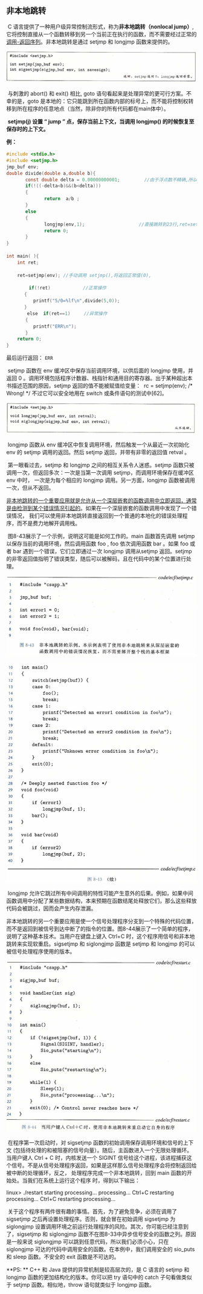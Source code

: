 ## 非本地跳转

​		C 语言提供了一种用户级异常控制流形式，称为**非本地跳转（nonlocal jump）**,它将控制直接从一个函数转移到另一个当前正在执行的函数，而不需要经过正常的<u>调用-返回序列</u>。非本地跳转是通过 setjmp 和 longjmp 函数来提供的。

![06公式1](./markdownimage/06公式1.png)

​		与刺激的 abort() 和 exit() 相比, goto 语句看起来是处理异常的更可行方案。不幸的是，goto 是本地的：它只能跳到所在函数内部的标号上，而不能将控制权转移到所在程序的任意地点（当然，除非你的所有代码都在main体中）。

​		**setjmp(j) 设置 “ jump ” 点，保存当前上下文，当调用 longjmp() 的时候恢复至保存时的上下文。**

**例：**

```C
#include <stdio.h>
#include <setjmp.h>
jmp_buf env;
double divide(double a,double b){
       const double delta = 0.00000000001;         //由于浮点数不精确,所以需要定义个很小的数
       if(!((-delta<b)&&(b<delta)))
       {
              return  a/b ;
       }
       else
       {
              longjmp(env,1);                    //直接跳转到23行,ret=setjmp(env)代码处,并返回异常值(1)
              return 0;
       }
}
 
int main( ){
    int ret;
 
    ret=setjmp(env); //手动调用 setjmp(),将返回正常值(0),   
 
  　　   if(!ret)            //正常操作
　　　　{
　　　　　　printf("5/0=%lf\n",divide(5,0));
　　　　}
 　　　　else  if(ret==1)     //异常操作
       {
　　　　　　printf("ERR\n");
       } 
    return 0;
}
```

最后运行返回：
			`ERR`

​		setjmp 函数在 env 缓冲区中保存当前调用环境，以供后面的 longjmp 使用，并返回  0 。调用环境包括程序计数器、栈指针和通用目的寄存器。出于某种超出本书描述范围的原因，setjmp 返回的值不能被赋值给变量： 
​			rc = setjmp(env);  /* Wrong! */
​		不过它可以安全地用在 switch 或条件语句的测试中[62]。

![06公式2](./markdownimage/06公式2.png)

​		longjmp 函数从 env 缓冲区中恢复调用环境，然后触发一个从最近一次初始化 env 的 setjmp 调用的返回。然后 setjmp 返回，并带有非零的返回值 retval 。

​		第一眼看过去，setjmp 和 longjmp 之间的相互关系令人迷惑。setjmp 函数只被调用一次，但返回多次：一次是当第一次调用 setjmp，而调用环境保存在缓冲区 env 中时， 一次是为每个相应的 longjmp 调用。另一方面，longjmp 函数被调用一次，但从不返回。

​		<u>非本地跳转的一个重要应用就是允许从一个深层嵌套的函数调用中立即返回，通常是由检测到某个错误情况引起的</u>。如果在一个深层嵌套的函数调用中发现了一个错误情况， 我们可以使用非本地跳转直接返回到一个普通的本地化的错误处理程序，而不是费力地解开调用栈。

​		图8-43展示了一个示例，说明这可能是如何工作的。main 函数首先调用 setjmp 以保存当前的调用环境，然后调用函数 foo , foo 依次调用函数 bar 。如果 foo 或者 bar 遇到一个错误，它们立即通过一次 longjmp 调用从setjmp 返回。setjmp 的非零返回值指明了错误类型，随后可以被解码，且在代码中的某个位置进行处理。

![06非本地跳转的示例](./markdownimage/06非本地跳转的示例.png)

![06非本地跳转的示例续](./markdownimage/06非本地跳转的示例续.png)

​		longjmp 允许它跳过所有中间调用的特性可能产生意外的后果。例如，如果中间函数调用中分配了某些数据结构，本来预期在函数结尾处释放它们，那么这些释放代码会被跳过，因而会产生内存泄漏。

​		非本地跳转的另一个重要应用是使一个信号处理程序分支到一个特殊的代码位置，而不是返回到被信号到达中断了的指令的位置。图8-44展示了一个简单的程序，说明了这种基本技术。当用户在键盘上键入 Ctrl+C 时，这个程序用信号和非本地跳转来实现软重启。sigsetjmp 和 siglongjmp 函数是 setjmp 和 longjmp 的可以被信号处理程序使用的版本。

![06当用户键入Ctrl+C时](./markdownimage/06当用户键入Ctrl+C时.png)

​		在程序第一次启动时，对 sigsetjmp 函数的初始调用保存调用环境和信号的上下文 (包括待处理的和被阻塞的信号向量）。随后，主函数进入一个无限处理循环。当用户键人 Ctrl + C 时，内核发送一个 SIGINT 信号给这个进程，该进程捕获这个信号。不是从信号处理程序返回，如果是这样那么信号处理程序会将控制返回给被中断的处理循环，反之， 处理程序完成一个非本地跳转，回到 main 函数的开始处。当我们在系统上运行这个程序 时，得到以下输出：

linux> ./restart 
starting 
processing... 
processing...
Ctrl+C 
restarting 
processing...
Ctrl+C 
restarting 
processing...

​		关于这个程序有两件很有趣的事情。首先，为了避免竞争，必须在调用了 sigsetjmp 之后再设置处理程序。否则，就会冒在初始调用 sigsetjmp 为 siglongjmp 设置调用环境之前运行处理程序的风险。其次，你可能已经注意到了，sigsetjmp 和 siglongjmp 函数不在图8-33中异步信号安全的函数之列。原因是一般来说 siglongjmp 可以跳到任意代码，所以我们必须小心，只在 siglongjmp 可达的代码中调用安全的函数。在本例中，我们调用安全的 sio_puts 和 sleep 函数。不安全的 exit 函数是不可达的。

**PS: ** C++ 和 Java 提供的异常机制是较高层次的，是 C 语言的 setjmp 和 longjmp 函数的更加结构化的版本。你可以把 try 语句中的 catch 子句看做类似于 setjmp 函数。相似地，throw 语句就类似于 longjmp 函数。